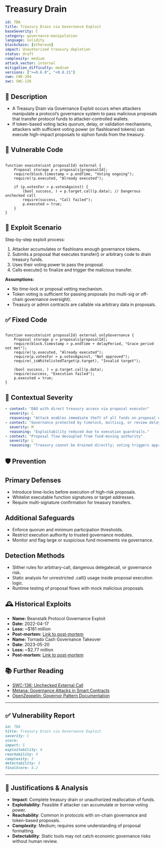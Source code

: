 # Treasury Drain 

```YAML
id: TBA
title: Treasury Drain via Governance Exploit
baseSeverity: C
category: governance-manipulation
language: solidity
blockchain: [ethereum]
impact: Unauthorized treasury depletion
status: draft
complexity: medium
attack_vector: internal
mitigation_difficulty: medium
versions: [">=0.6.0", "<0.8.21"]
cwe: CWE-284
swc: SWC-136
```

## 📝 Description

- A Treasury Drain via Governance Exploit occurs when attackers manipulate a protocol’s governance system to pass malicious proposals that transfer protocol funds to attacker-controlled wallets. 
- If token-based voting lacks quorum, delay, or validation mechanisms, attackers with sufficient voting power (or flashloaned tokens) can execute high-impact proposals to siphon funds from the treasury.

## 🚨 Vulnerable Code

```solidity

function execute(uint proposalId) external {
    Proposal storage p = proposals[proposalId];
    require(block.timestamp > p.endTime, "Voting ongoing");
    require(!p.executed, "Already executed");

    if (p.votesFor > p.votesAgainst) {
        (bool success, ) = p.target.call(p.data); // Dangerous unchecked call
        require(success, "Call failed");
        p.executed = true;
    }
}
```

## 🧪 Exploit Scenario

Step-by-step exploit process:

1. Attacker accumulates or flashloans enough governance tokens.
2. Submits a proposal that executes transfer() or arbitrary code to drain treasury funds.
3. Uses their voting power to pass the proposal.
4. Calls execute() to finalize and trigger the malicious transfer.

**Assumptions:**

- No time-lock or proposal vetting mechanism.
- Token voting is sufficient for passing proposals (no multi-sig or off-chain governance oversight).
- Treasury or admin contracts are callable via arbitrary data in proposals.

## ✅ Fixed Code

```solidity

function execute(uint proposalId) external onlyGovernance {
    Proposal storage p = proposals[proposalId];
    require(block.timestamp > p.endTime + delayPeriod, "Grace period not met");
    require(!p.executed, "Already executed");
    require(p.votesFor > p.votesAgainst, "Not approved");
    require(_isWhitelistedTarget(p.target), "Invalid target");

    (bool success, ) = p.target.call(p.data);
    require(success, "Execution failed");
    p.executed = true;
}
```

## 🧭 Contextual Severity

```yaml
- context: "DAO with direct treasury access via proposal executor"
  severity: C
  reasoning: "Attack enables immediate theft of all funds on proposal execution."
- context: "Governance protected by timelock, multisig, or review delay"
  severity: M
  reasoning: "Exploitability reduced due to execution guardrails."
- context: "Proposal flow decoupled from fund-moving authority"
  severity: L
  reasoning: "Treasury cannot be drained directly; voting triggers approval only."
```

## 🛡️ Prevention

## Primary Defenses

- Introduce time-locks before execution of high-risk proposals.
- Whitelist executable function signatures or target addresses.
- Require multi-signature confirmation for treasury transfers.

## Additional Safeguards

- Enforce quorum and minimum participation thresholds.
- Restrict execution authority to trusted governance modules.
- Monitor and flag large or suspicious fund movements via governance.

## Detection Methods

- Slither rules for arbitrary-call, dangerous delegatecall, or governance risk.
- Static analysis for unrestricted .call() usage inside proposal execution logic.
- Runtime testing of proposal flows with mock malicious proposals.

## 🕰️ Historical Exploits

- **Name:** Beanstalk Protocol Governance Exploit 
- **Date:** 2022-04-17 
- **Loss:** ~$181 million 
- **Post-mortem:** [Link to post-mortem](https://rekt.news/beanstalk-rekt/) 
- **Name:** Tornado Cash Governance Takeover 
- **Date:** 2023-05-20 
- **Loss:** ~$2.77 million 
- **Post-mortem:** [Link to post-mortem](https://neptunemutual.com/blog/understanding-tornado-cash-exploit/) 
  

## 📚 Further Reading

- [SWC-136: Unchecked External Call](https://swcregistry.io/docs/SWC-136/) 
- [Metana: Governance Attacks in Smart Contracts](https://metana.io/blog/governance-attacks-in-smart-contracts/) 
- [OpenZeppelin: Governor Pattern Documentation](https://docs.openzeppelin.com/contracts/4.x/governance) 

---

## ✅ Vulnerability Report

```markdown
id: TBA
title: Treasury Drain via Governance Exploit
severity: C
score:
impact: 5         
exploitability: 4 
reachability: 4   
complexity: 3     
detectability: 3  
finalScore: 4.2
```

---

## 📄 Justifications & Analysis

- **Impact**: Complete treasury drain or unauthorized reallocation of funds.
- **Exploitability**: Feasible if attacker can accumulate or borrow voting power.
- **Reachability**: Common in protocols with on-chain governance and token-based proposals.
- **Complexity**: Medium; requires some understanding of proposal formatting.
- **Detectability**: Static tools may not catch economic governance risks without human review.
